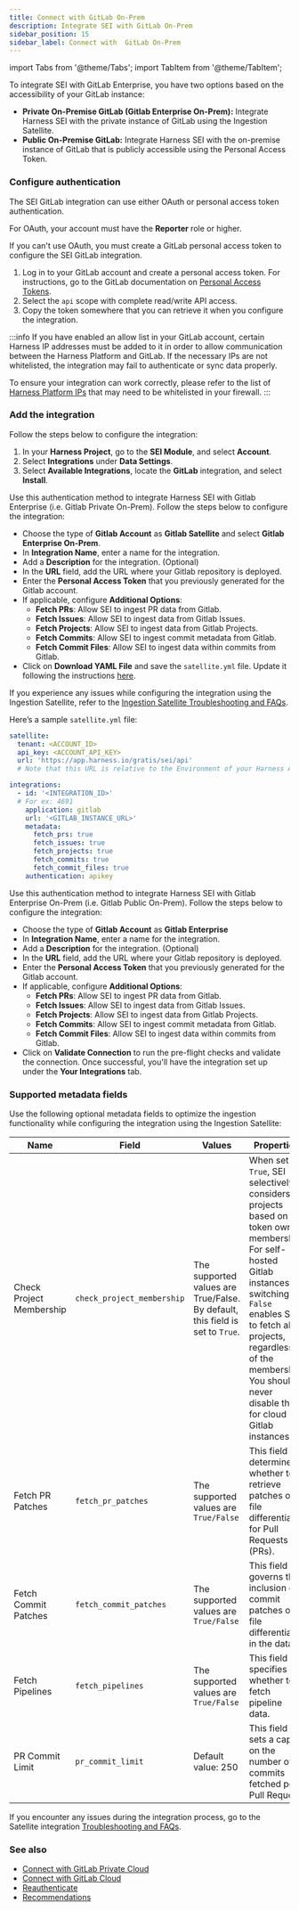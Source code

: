 ```yaml
---
title: Connect with GitLab On-Prem
description: Integrate SEI with GitLab On-Prem
sidebar_position: 15
sidebar_label: Connect with  GitLab On-Prem
---
```


import Tabs from '@theme/Tabs';
import TabItem from '@theme/TabItem';

To integrate SEI with GitLab Enterprise, you have two options based on the accessibility of your GitLab instance:

* **Private On-Premise GitLab (Gitlab Enterprise On-Prem):** Integrate Harness SEI with the private instance of GitLab using the Ingestion Satellite.
* **Public On-Premise GitLab:** Integrate Harness SEI with the on-premise instance of GitLab that is publicly accessible using the Personal Access Token.

### Configure authentication

The SEI GitLab integration can use either OAuth or personal access token authentication.

For OAuth, your account must have the **Reporter** role or higher.

If you can't use OAuth, you must create a GitLab personal access token to configure the SEI GitLab integration.

1. Log in to your GitLab account and create a personal access token. For instructions, go to the GitLab documentation on [Personal Access Tokens](https://docs.gitlab.com/ee/user/profile/personal_access_tokens.html).
2. Select the `api` scope with complete read/write API access.
3. Copy the token somewhere that you can retrieve it when you configure the integration.

:::info
If you have enabled an allow list in your GitLab account, certain Harness IP addresses must be added to it in order to allow communication between the Harness Platform and GitLab. If the necessary IPs are not whitelisted, the integration may fail to authenticate or sync data properly.

To ensure your integration can work correctly, please refer to the list of [Harness Platform IPs](/docs/platform/references/allowlist-harness-domains-and-ips) that may need to be whitelisted in your firewall.
:::

### Add the integration

Follow the steps below to configure the integration:

1. In your **Harness Project**, go to the **SEI Module**, and select **Account**.
2. Select **Integrations** under **Data Settings**.
3. Select **Available Integrations**, locate the **GitLab** integration, and select **Install**.

<Tabs>
  <TabItem value="private-onprem" label="Gitlab Private On-Prem" default>

Use this authentication method to integrate Harness SEI with Gitlab Enterprise (i.e. Gitlab Private On-Prem). Follow the steps below to configure the integration:

* Choose the type of **Gitlab Account** as **Gitlab Satellite** and select **Gitlab Enterprise On-Prem**.
* In **Integration Name**, enter a name for the integration.
* Add a **Description** for the integration. (Optional)
* In the **URL** field, add the URL where your Gitlab repository is deployed.
* Enter the **Personal Access Token** that you previously generated for the Gitlab account.
* If applicable, configure **Additional Options**:
  * **Fetch PRs**: Allow SEI to ingest PR data from Gitlab.
  * **Fetch Issues**: Allow SEI to ingest data from Gitlab Issues.
  * **Fetch Projects**: Allow SEI to ingest data from Gitlab Projects.
  * **Fetch Commits**: Allow SEI to ingest commit metadata from Gitlab.
  * **Fetch Commit Files**: Allow SEI to ingest data within commits from Gitlab.
* Click on **Download YAML File** and save the `satellite.yml` file. Update it following the instructions [here](/docs/software-engineering-insights/setup-sei/sei-ingestion-satellite/satellite-overview).

If you experience any issues while configuring the integration using the Ingestion Satellite, refer to the [Ingestion Satellite Troubleshooting and FAQs](/docs/software-engineering-insights/setup-sei/sei-ingestion-satellite/satellite-troubleshooting-and-faqs).

Here’s a sample `satellite.yml` file:

```yaml
satellite:
  tenant: <ACCOUNT_ID>
  api_key: <ACCOUNT_API_KEY>
  url: 'https://app.harness.io/gratis/sei/api' 
  # Note that this URL is relative to the Environment of your Harness Account.

integrations:
  - id: '<INTEGRATION_ID>' 
  # For ex: 4691
    application: gitlab
    url: '<GITLAB_INSTANCE_URL>'
    metadata:
      fetch_prs: true
      fetch_issues: true
      fetch_projects: true
      fetch_commits: true
      fetch_commit_files: true
    authentication: apikey

```
</TabItem>

<TabItem value="public-onprem" label="Github Public On-Prem">

Use this authentication method to integrate Harness SEI with Gitlab Enterprise On-Prem (i.e. Gitlab Public On-Prem). Follow the steps below to configure the integration:

* Choose the type of **Gitlab Account** as **Gitlab Enterprise**
* In **Integration Name**, enter a name for the integration.
* Add a **Description** for the integration. (Optional)
* In the **URL** field, add the URL where your Gitlab repository is deployed.
* Enter the **Personal Access Token** that you previously generated for the Gitlab account.
* If applicable, configure **Additional Options**:
  * **Fetch PRs**: Allow SEI to ingest PR data from Gitlab.
  * **Fetch Issues**: Allow SEI to ingest data from Gitlab Issues.
  * **Fetch Projects**: Allow SEI to ingest data from Gitlab Projects.
  * **Fetch Commits**: Allow SEI to ingest commit metadata from Gitlab.
  * **Fetch Commit Files**: Allow SEI to ingest data within commits from Gitlab.
* Click on **Validate Connection** to run the pre-flight checks and validate the connection. Once successful, you'll have the integration set up under the **Your Integrations** tab.

</TabItem>
</Tabs>

### Supported metadata fields

Use the following optional metadata fields to optimize the ingestion functionality while configuring the integration using the Ingestion Satellite:

| Name | Field | Values | Properties |
| - | - | - | - |
| Check Project Membership | `check_project_membership` | The supported values are True/False. By default, this field is set to `True`. | When set to `True`, SEI selectively considers projects based on token owner membership. For self-hosted Gitlab instances, switching to `False` enables SEI to fetch all projects, regardless of the membership. You should never disable this for cloud Gitlab instances. |
| Fetch PR Patches | `fetch_pr_patches` | The supported values are `True/False` | This field determines whether to retrieve patches or file differentials for Pull Requests (PRs). | 
| Fetch Commit Patches | `fetch_commit_patches` | The supported values are `True/False` | This field governs the inclusion of commit patches or file differentials in the data. |
| Fetch Pipelines | `fetch_pipelines` | The supported values are `True/False` | This field specifies whether to fetch pipeline data. |
| PR Commit Limit | `pr_commit_limit` | Default value: 250 | This field sets a cap on the number of commits fetched per Pull Request. |

If you encounter any issues during the integration process, go to the Satellite integration [Troubleshooting and FAQs](/docs/software-engineering-insights/setup-sei/sei-ingestion-satellite/satellite-troubleshooting-and-faqs).

### See also

* [Connect with GitLab Private Cloud](/docs/software-engineering-insights/setup-sei/configure-integrations/gitlab/sei-gitlab-private-cloud)
* [Connect with GitLab Cloud](/docs/software-engineering-insights/setup-sei/configure-integrations/gitlab/sei-integration-gitlab)
* [Reauthenticate](/docs/software-engineering-insights/setup-sei/configure-integrations/reauthenticate-integration)
* [Recommendations](/docs/software-engineering-insights/setup-sei/configure-integrations/gitlab/sei-gitlab-recommendations)